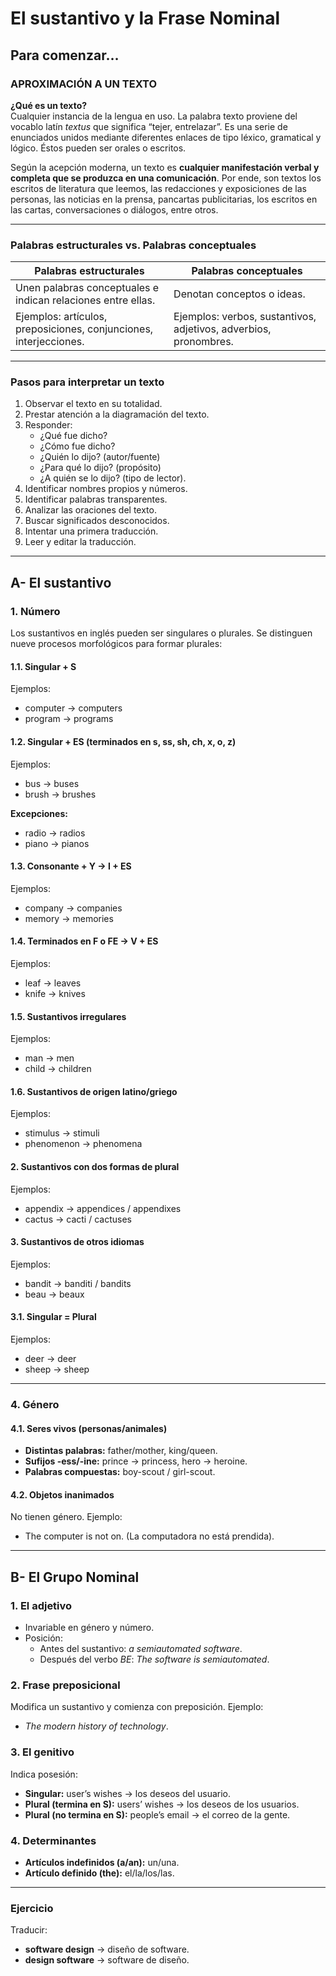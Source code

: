 # El sustantivo y la Frase Nominal

## Para comenzar…

### APROXIMACIÓN A UN TEXTO

**¿Qué es un texto?**  
Cualquier instancia de la lengua en uso. La palabra texto proviene del vocablo latín *textus* que significa “tejer, entrelazar”. Es una serie de enunciados unidos mediante diferentes enlaces de tipo léxico, gramatical y lógico. Éstos pueden ser orales o escritos.  

Según la acepción moderna, un texto es **cualquier manifestación verbal y completa que se produzca en una comunicación**. Por ende, son textos los escritos de literatura que leemos, las redacciones y exposiciones de las personas, las noticias en la prensa, pancartas publicitarias, los escritos en las cartas, conversaciones o diálogos, entre otros.

---

### Palabras estructurales vs. Palabras conceptuales

| **Palabras estructurales** | **Palabras conceptuales** |
|----------------------------|----------------------------|
| Unen palabras conceptuales e indican relaciones entre ellas. | Denotan conceptos o ideas. |
| Ejemplos: artículos, preposiciones, conjunciones, interjecciones. | Ejemplos: verbos, sustantivos, adjetivos, adverbios, pronombres. |

---

### Pasos para interpretar un texto

1. Observar el texto en su totalidad.
2. Prestar atención a la diagramación del texto.
3. Responder:  
   - ¿Qué fue dicho?  
   - ¿Cómo fue dicho?  
   - ¿Quién lo dijo? (autor/fuente)  
   - ¿Para qué lo dijo? (propósito)  
   - ¿A quién se lo dijo? (tipo de lector).
4. Identificar nombres propios y números.
5. Identificar palabras transparentes.
6. Analizar las oraciones del texto.
7. Buscar significados desconocidos.
8. Intentar una primera traducción.
9. Leer y editar la traducción.

---

## A- El sustantivo

### 1. Número

Los sustantivos en inglés pueden ser singulares o plurales. Se distinguen nueve procesos morfológicos para formar plurales:

#### 1.1. Singular + S  
Ejemplos:  
- computer → computers  
- program → programs  

#### 1.2. Singular + ES (terminados en s, ss, sh, ch, x, o, z)  
Ejemplos:  
- bus → buses  
- brush → brushes  

**Excepciones:**  
- radio → radios  
- piano → pianos  

#### 1.3. Consonante + Y → I + ES  
Ejemplos:  
- company → companies  
- memory → memories  

#### 1.4. Terminados en F o FE → V + ES  
Ejemplos:  
- leaf → leaves  
- knife → knives  

#### 1.5. Sustantivos irregulares  
Ejemplos:  
- man → men  
- child → children  

#### 1.6. Sustantivos de origen latino/griego  
Ejemplos:  
- stimulus → stimuli  
- phenomenon → phenomena  

#### 2. Sustantivos con dos formas de plural  
Ejemplos:  
- appendix → appendices / appendixes  
- cactus → cacti / cactuses  

#### 3. Sustantivos de otros idiomas  
Ejemplos:  
- bandit → banditi / bandits  
- beau → beaux  

#### 3.1. Singular = Plural  
Ejemplos:  
- deer → deer  
- sheep → sheep  

---

### 4. Género

#### 4.1. Seres vivos (personas/animales)  
- **Distintas palabras:** father/mother, king/queen.  
- **Sufijos -ess/-ine:** prince → princess, hero → heroine.  
- **Palabras compuestas:** boy-scout / girl-scout.  

#### 4.2. Objetos inanimados  
No tienen género. Ejemplo:  
- The computer is not on. (La computadora no está prendida).  

---

## B- El Grupo Nominal

### 1. El adjetivo  
- Invariable en género y número.  
- Posición:  
  - Antes del sustantivo: *a semiautomated software*.  
  - Después del verbo *BE*: *The software is semiautomated*.  

### 2. Frase preposicional  
Modifica un sustantivo y comienza con preposición. Ejemplo:  
- *The modern history of technology*.  

### 3. El genitivo  
Indica posesión:  
- **Singular:** user’s wishes → los deseos del usuario.  
- **Plural (termina en S):** users’ wishes → los deseos de los usuarios.  
- **Plural (no termina en S):** people’s email → el correo de la gente.  

### 4. Determinantes  
- **Artículos indefinidos (a/an):** un/una.  
- **Artículo definido (the):** el/la/los/las.  

---

### Ejercicio  
Traducir:  
- **software design** → diseño de software.  
- **design software** → software de diseño.  
